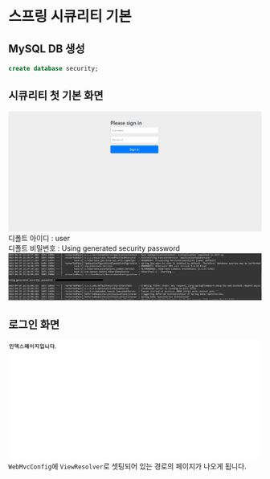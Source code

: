 # 스프링 시큐리티 기본
## MySQL DB 생성
```sql
create database security;
```
## 시큐리티 첫 기본 화면
![시큐리티 기본 화면](https://github.com/haeyonghahn/spring-security-basic/blob/master/images/%EA%B8%B0%EB%B3%B8%ED%99%94%EB%A9%B4.PNG)
디폴트 아이디 : user   
디폴트 비밀번호 : Using generated security password
![시큐리티 디폴트 비밀번호](https://github.com/haeyonghahn/spring-security-basic/blob/master/images/%EB%B9%84%EB%B0%80%EB%B2%88%ED%98%B8.png)
## 로그인 화면
![로그인 화면](https://github.com/haeyonghahn/spring-security-basic/blob/master/images/%EB%A1%9C%EA%B7%B8%EC%9D%B8%ED%8E%98%EC%9D%B4%EC%A7%80.PNG)
`WebMvcConfig`에 `ViewResolver`로 셋팅되어 있는 경로의 페이지가 나오게 됩니다.
